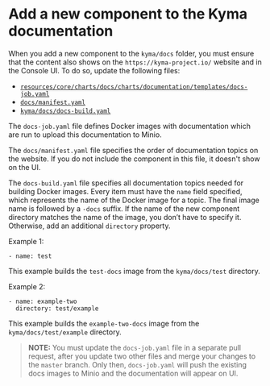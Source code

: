 # Add a new component to the Kyma documentation

When you add a new component to the `kyma/docs` folder, you must ensure that the content also shows on the `https://kyma-project.io/` website and in the Console UI. To do so, update the following files:

- [`resources/core/charts/docs/charts/documentation/templates/docs-job.yaml`](https://github.com/kyma-project/kyma/blob/master/resources/core/charts/docs/charts/documentation/templates/docs-job.yaml)
- [`docs/manifest.yaml`](https://github.com/kyma-project/kyma/blob/master/docs/manifest.yaml)
- [`kyma/docs/docs-build.yaml`](https://github.com/kyma-project/kyma/blob/master/docs/docs-build.yaml)

The `docs-job.yaml` file defines Docker images with documentation which are run to upload this documentation to Minio.

The `docs/manifest.yaml` file specifies the order of documentation topics on the website. If you do not include the component in this file, it doesn't show on the UI.

The `docs-build.yaml` file specifies all documentation topics needed for building Docker images. Every item must have the `name` field specified, which represents the name of the Docker image for a topic. The final image name is followed by a `-docs` suffix. If the name of the new component directory matches the name of the image, you don’t have to specify it. Otherwise, add an additional `directory` property.

Example 1:
```
- name: test
```

This example builds the `test-docs` image from the `kyma/docs/test` directory.


Example 2:
```
- name: example-two
  directory: test/example
```

This example builds the `example-two-docs` image from the `kyma/docs/test/example` directory.

>**NOTE:** You must update the `docs-job.yaml` file in a separate pull request, after you update two other files and merge your changes to the `master` branch. Only then, `docs-job.yaml` will push the existing docs images to Minio and the documentation will appear on UI.
